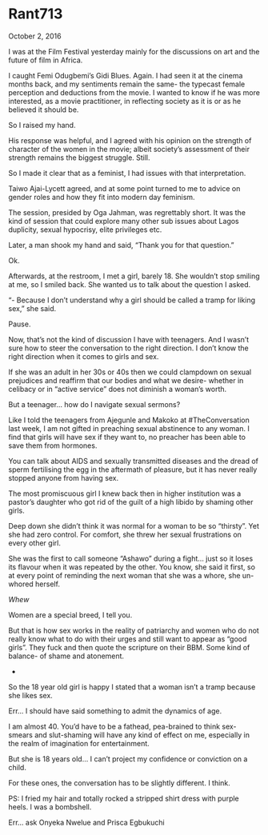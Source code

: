 # Rant713


October 2, 2016

I was at the Film Festival yesterday mainly for the discussions on art and the future of film in Africa. 

I caught Femi Odugbemi’s Gidi Blues. Again. I had seen it at the cinema months back, and my sentiments remain the same- the typecast female perception and deductions from the movie. I wanted to know if he was more interested, as a movie practitioner, in reflecting society as it is or as he believed it should be.

So I raised my hand.

His response was helpful, and I agreed with his opinion on the strength of character of the women in the movie; albeit society’s assessment of their strength remains the biggest struggle. Still.

So I made it clear that as a feminist, I had issues with that interpretation. 

Taiwo Ajai-Lycett agreed, and at some point turned to me to advice on gender roles and how they fit into modern day feminism.

The session, presided by Oga Jahman, was regrettably short. It was the kind of session that could explore many other sub issues about Lagos duplicity, sexual hypocrisy, elite privileges etc.

Later, a man shook my hand and said, “Thank you for that question.”

Ok.

Afterwards, at the restroom, I met a girl, barely 18. She wouldn’t stop smiling at me, so I smiled back. She wanted us to talk about the question I asked.

“- Because I don’t understand why a girl should be called a tramp for liking sex,” she said.

Pause.

Now, that’s not the kind of discussion I have with teenagers. And I wasn’t sure how to steer the conversation to the right direction. I don’t know the right direction when it comes to girls and sex.

If she was an adult in her 30s or 40s then we could clampdown on sexual prejudices and reaffirm that our bodies and what we desire- whether in celibacy or in “active service” does not diminish a woman’s worth.

But a teenager… how do I navigate sexual sermons?

Like I told the teenagers from Ajegunle and Makoko at #TheConversation last week, I am not gifted in preaching sexual abstinence to any woman. I find that girls will have sex if they want to, no preacher has been able to save them from hormones.

You can talk about AIDS and sexually transmitted diseases and the dread of sperm fertilising the egg in the aftermath of pleasure, but it has never really stopped anyone from having sex.

The most promiscuous girl I knew back then in higher institution was a pastor’s daughter who got rid of the guilt of a high libido by shaming other girls.

Deep down she didn’t think it was normal for a woman to be so “thirsty”. Yet she had zero control. For comfort, she threw her sexual frustrations on every other girl. 

She was the first to call someone “Ashawo” during a fight… just so it loses its flavour when it was repeated by the other. You know, she said it first, so at every point of reminding the next woman that she was a whore, she un-whored herself.

*Whew*

Women are a special breed, I tell you.

But that is how sex works in the reality of patriarchy and women who do not really know what to do with their urges and still want to appear as “good girls”. They fuck and then quote the scripture on their BBM. Some kind of balance- of shame and atonement.

*

So the 18 year old girl is happy I stated that a woman isn’t a tramp because she likes sex.

Err... I should have said something to admit the dynamics of age.

I am almost 40. You’d have to be a fathead, pea-brained to think sex-smears and slut-shaming will have any kind of effect on me, especially in the realm of imagination for entertainment. 

But she is 18 years old… I can’t project my confidence or conviction on a child.

For these ones, the conversation has to be slightly different. I think.

PS: I fried my hair and totally rocked a stripped shirt dress with purple heels. I was a bombshell.

Err... ask Onyeka Nwelue and Prisca Egbukuchi
